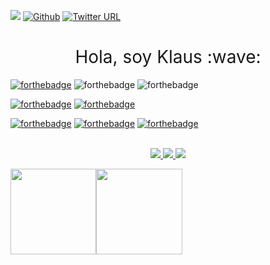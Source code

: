 ![](https://visitor-badge.laobi.icu/badge?page_id=klauswiese.klauswiese) [![Github](https://img.shields.io/github/followers/klauswiese?label=Follow&style=social)](https://github.com/klauswiese) [![Twitter URL](https://img.shields.io/twitter/url/https/twitter.com/Hondunauta1.svg?style=social&label=%20%40Hondunauta)](https://twitter.com/Hondunauta1)


<h1 style="font-weight:normal" align="center">
  &nbsp;Hola, soy Klaus :wave:&nbsp;
</h1>

[![forthebadge](https://forthebadge.com/images/badges/powered-by-electricity.svg)](https://en.wikipedia.org/wiki/Nikola_Tesla)
![forthebadge](https://forthebadge.com/images/badges/built-with-love.svg)
![forthebadge](https://forthebadge.com/images/badges/ctrl-c-ctrl-v.svg)

[![forthebadge](https://forthebadge.com/images/badges/certified-elijah-wood.svg)](https://en.wikipedia.org/wiki/Elijah_Wood)
[![forthebadge](https://forthebadge.com/images/badges/compatibility-club-penguin.svg)](https://ubuntu.com/)

[![forthebadge](https://forthebadge.com/images/badges/winter-is-coming.svg)](https://gameofthrones.fandom.com/wiki/Arya_Stark)
[![forthebadge](https://forthebadge.com/images/badges/you-didnt-ask-for-this.svg)](https://www.youtube.com/watch?v=TKYALsp-sIg)
[![forthebadge](https://forthebadge.com/images/badges/works-on-my-machine.svg)](https://www.lenovo.com/us/en/workstation/thinkstation/thinkstation-p-series/ThinkStation-P300/p/33TS3TPP300)

  <p align="center">
    <br />
    <a href="https://en.wikipedia.org/wiki/Nikola_Tesla">
      <img src="https://forthebadge.com/images/badges/powered-by-electricity.svg"/>
    </a>
    <a href="">
      <img src="https://forthebadge.com/images/badges/built-with-love.svg"/>
    </a>
    <a href="">
      <img src="https://forthebadge.com/images/badges/ctrl-c-ctrl-v.svg"/>
    </a>
  </p>





<!-- <a href="https://www.input-fields.com/"> -->
  <img height="137.3px" src="https://github-readme-stats.vercel.app/api?username=klauswiese&hide_title=true&hide_border=true&show_icons=true&include_all_commits=true&count_private=true&line_height=21&text_color=000&icon_color=000&theme=greywhite" /><!-- wi*quL3fcV --><img height="137.3px" src="https://github-readme-stats.vercel.app/api/top-langs/?username=klauswiese&hide=html&hide_title=true&hide_border=true&layout=compact&langs_count=7&exclude_repo=comp426&text_color=000&icon_color=ffftheme=greywhite" />
<!-- </a> -->



<!--

All badges came from [here](https://forthebadge.com)
**klauswiese/klauswiese** is a ✨ _special_ ✨ repository because its `README.md` (this file) appears on your GitHub profile.
Here are some ideas to get you started:

- 🔭 I’m currently working on ...
- 🌱 I’m currently learning ...
- 👯 I’m looking to collaborate on ...
- 🤔 I’m looking for help with ...
- 💬 Ask me about ...
- 📫 How to reach me: ...
- 😄 Pronouns: ...
- ⚡ Fun fact: ...
-->

